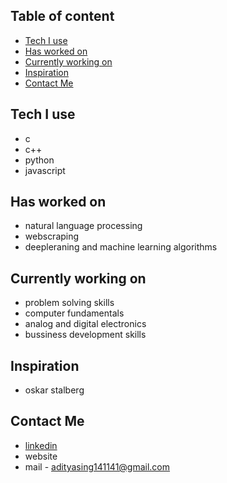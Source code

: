 ## Table of content
* [Tech I use](#tech-i-use)
* [Has worked on](#has-worked-on)
* [Currently working on](#currently-working-on)
* [Inspiration](#inspiration)
* [Contact Me](#contact-me)

## Tech I use
* c
* c++
* python
* javascript

## Has worked on 
* natural language processing
* webscraping
* deepleraning and machine learning algorithms

## Currently working on 
* problem solving skills
* computer fundamentals
* analog and digital electronics
* bussiness development skills

## Inspiration
* oskar stalberg

## Contact Me
* [linkedin](https://www.linkedin.com/in/aditya-singh11111111/)
* website
* mail - adityasing141141@gmail.com
<!--
**adi1spock/adi1spock** is a ✨ _special_ ✨ repository because its `README.md` (this file) appears on your GitHub profile.

Here are some ideas to get you started:

- 🔭 I’m currently working on ...
- 🌱 I’m currently learning ...
- 👯 I’m looking to collaborate on ...
- 🤔 I’m looking for help with ...
- 💬 Ask me about ...
- 📫 How to reach me: ...
- 😄 Pronouns: ...
- ⚡ Fun fact: ...
-->
